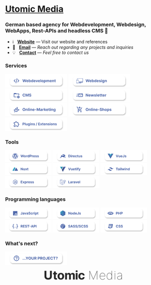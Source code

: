 # [Utomic Media](https://utomic.media)
### German based agency for Webdevelopment, Webdesign, WebApps, Rest-APIs and headless CMS  👋

<!--
**utomic-media/.github** is a ✨ _special_ ✨ repository because its `README.md` (this file) appears on your GitHub profile.
-->
* ℹ️ &nbsp; **[Website](https://utomic.media)** — Visit our website and references
* 📩 &nbsp; **[Email](mailto:hey@utomic.media)** — _Reach out regarding any projects and inquiries_
* 💡 &nbsp; **[Contact](https://utomic.media/kontakt)** — _Feel free to contact us_


<!-- TODO: create tags out of svgs / use list -->
<!-- TODO:  Add Utomic logo to the end -->
<!-- TODO: icon alignment and spacing -->
<!-- TODO: stash commit history (simply "add readme") -->
<!-- TODO: display on github profile -->

### Services

<img 
  src="./assets/cards/Webdevelopment.svg"
  alt="Webdevelopment"
  width="200px"
/>
<img 
  src="./assets/cards/Webdesign.svg"
  alt="Webdesign"
  width="200px"
/>
<img 
  src="./assets/cards/CMS.svg"
  alt="CMS"
  width="200px"
/>
<img 
  src="./assets/cards/Newsletter.svg"
  alt="Newsletter"
  width="200px"
/>
<img 
  src="./assets/cards/Online-Marketing.svg"
  alt="Online-Marketing"
  width="200px"
/>
<img 
  src="./assets/cards/Online-Shops.svg"
  alt="Online-Shops"
  width="200px"
/>
<img 
  src="./assets/cards/Plugin-Extensions.svg"
  alt="Plugins and Extensions"
  width="200px"
/>

     
### Tools
<img 
  src="./assets/cards/WordPress.svg"
  alt="WordPress"
  width="150px"
/>
<img 
  src="./assets/cards/Directus.svg"
  alt="Directus"
  width="150px"
/>
<img 
  src="./assets/cards/VueJs.svg"
  alt="VueJs"
  width="150px"
/>
<img 
  src="./assets/cards/Nuxt.svg"
  alt="Nuxt"
  width="150px"
/>
<img 
  src="./assets/cards/Vuetify.svg"
  alt="Vuetify"
  width="150px"
/>
<img 
  src="./assets/cards/Tailwind.svg"
  alt="Tailwind"
  width="150px"
/>
<img 
  src="./assets/cards/Express.svg"
  alt="Express"
  width="150px"
/>
<img 
  src="./assets/cards/Laravel.svg"
  alt="Laravel"
  width="150px"
/>


### Programming languages
<img 
  src="./assets/cards/JavaScript.svg"
  alt="JavaScript"
  width="150px"
/>
<img 
  src="./assets/cards/NodeJs.svg"
  alt="NodeJs"
  width="150px"
/>
<img 
  src="./assets/cards//PHP.svg"
  alt="PHP"
  width="150px"
/>
<img 
  src="./assets/cards/REST-API.svg"
  alt="REST-API"
  width="150px"
/>
<img 
  src="./assets/cards/SASS-SCSS.svg"
  alt="SASS/SCSS"
  width="150px"
/>
<img 
  src="./assets/cards/CSS.svg"
  alt="CSS"
  width="150px"
/>



### What's next?
<img 
  src="./assets/cards/your-project.svg"
  alt="Your Project"
  width="200px"
/>


<p align="center">
  <img 
    src="./assets/Utomic-Media-Logo.png"
    alt="Utomic Media"
    width="250px"
  />
</p>


